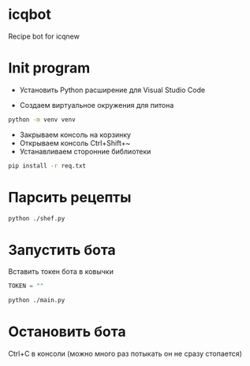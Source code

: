 # icqbot
Recipe bot for icqnew

# Init program

* Установить Python расширение для Visual Studio Code

* Создаем виртуальное окружения для питона
```sh
python -m venv venv  
```
* Закрываем консоль на корзинку  
* Открываем консоль Ctrl+Shift+~  
* Устанавливаем сторонние библиотеки
```sh
pip install -r req.txt
```

# Парсить рецепты

```sh
python ./shef.py
```

# Запустить бота

Вставить токен бота в ковычки
```py
TOKEN = ""
```

```sh
python ./main.py
```

# Остановить бота

Ctrl+C в консоли
(можно много раз потыкать он не сразу стопается)